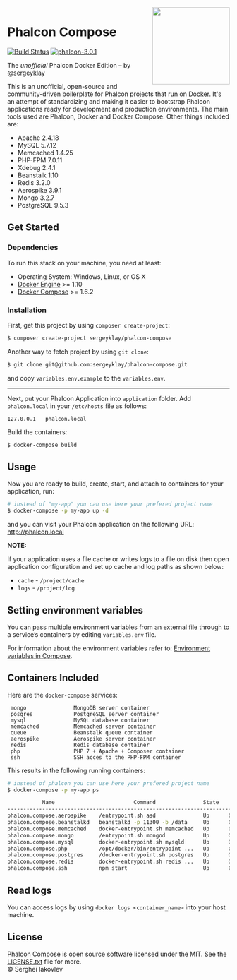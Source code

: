 <img align="right" width="175px" src="http://i.imgur.com/mdZ8Ktf.png" />

# Phalcon Compose
[![Build Status](https://travis-ci.org/sergeyklay/phalcon-compose.svg?branch=master)][:bs:]
[![phalcon-3.0.1](https://img.shields.io/badge/phalcon-3.0.1-blue.svg)][:phalcon:]

The *unofficial* Phalcon Docker Edition – by [@sergeyklay][:me:]

This is an unofficial, open-source and community-driven boilerplate for Phalcon projects that run on [Docker][docker].
It's an attempt of standardizing and making it easier to bootstrap Phalcon applications ready for development and production environments.
The main tools used are Phalcon, Docker and Docker Compose. Other things included are:

- Apache 2.4.18
- MySQL 5.7.12
- Memcached 1.4.25
- PHP-FPM 7.0.11
- Xdebug 2.4.1
- Beanstalk 1.10
- Redis 3.2.0
- Aerospike 3.9.1
- Mongo 3.2.7
- PostgreSQL 9.5.3

## Get Started

### Dependencies

To run this stack on your machine, you need at least:

* Operating System: Windows, Linux, or OS X
* [Docker Engine][engine] >= 1.10
* [Docker Compose][compose] >= 1.6.2

### Installation

First, get this project by using `composer create-project`:
```sh
$ composer create-project sergeyklay/phalcon-compose
```

Another way to fetch project by using `git clone`:

```sh
$ git clone git@github.com:sergeyklay/phalcon-compose.git
```

and copy `variables.env.example` to the `variables.env`.

---------------------------------------------------------

Next, put your Phalcon Application into `application` folder.
Add `phalcon.local` in your `/etc/hosts` file as follows:

```
127.0.0.1	phalcon.local
```

Build the containers:

```sh
$ docker-compose build
```

## Usage

Now you are ready to build, create, start, and attach to containers for your application, run:

```sh
# instead of "my-app" you can use here your prefered project name
$ docker-compose -p my-app up -d
```

and you can visit your Phalcon application on the following URL: http://phalcon.local

**NOTE:**

If your application uses a file cache or writes logs to a file on disk then open application configuration and set up
cache and log paths as shown below:

* `cache` - `/project/cache`
* `logs` - `/project/log`

## Setting environment variables

You can pass multiple environment variables from an external file through to a service’s containers by editing
`variables.env` file.

For information about the environment variables refer to: [Environment variables in Compose][env-config].

## Containers Included

Here are the `docker-compose` services:

```
 mongo               MongoDB server container
 posgres             PostgreSQL server container
 mysql               MySQL database container
 memcached           Memcached server container
 queue               Beanstalk queue container
 aerospike           Aerospike server container
 redis               Redis database container
 php                 PHP 7 + Apache + Composer container
 ssh                 SSH acces to the PHP-FPM container
```

This results in the following running containers:

```sh
# instead of phalcon you can use here your prefered project name
$ docker-compose -p my-app ps

           Name                         Command               State                                               Ports
--------------------------------------------------------------------------------------------------------------------------------------------------------------------
phalcon.compose.aerospike    /entrypoint.sh asd               Up      0.0.0.0:3000->3000/tcp, 0.0.0.0:3001->3001/tcp, 0.0.0.0:3002->3002/tcp, 0.0.0.0:3003->3003/tcp
phalcon.compose.beanstalkd   beanstalkd -p 11300 -b /data     Up      0.0.0.0:11300->11300/tcp
phalcon.compose.memcached    docker-entrypoint.sh memcached   Up      0.0.0.0:11211->11211/tcp
phalcon.compose.mongo        /entrypoint.sh mongod            Up      0.0.0.0:27017->27017/tcp
phalcon.compose.mysql        docker-entrypoint.sh mysqld      Up      0.0.0.0:3306->3306/tcp
phalcon.compose.php          /opt/docker/bin/entrypoint ...   Up      0.0.0.0:443->443/tcp, 0.0.0.0:80->80/tcp, 0.0.0.0:9000->9000/tcp
phalcon.compose.postgres     /docker-entrypoint.sh postgres   Up      0.0.0.0:5432->5432/tcp
phalcon.compose.redis        docker-entrypoint.sh redis ...   Up      0.0.0.0:6379->6379/tcp
phalcon.compose.ssh          npm start                        Up      0.0.0.0:2222->22/tcp, 0.0.0.0:8022->8022/tcp
```

## Read logs

You can access logs by using `docker logs <container_name>` into your host machine.

## License

Phalcon Compose is open source software licensed under the MIT. See the [LICENSE.txt][license] file for more.<br>
© Serghei Iakovlev

[:bs:]: https://travis-ci.org/sergeyklay/phalcon-compose
[:phalcon:]: https://github.com/phalcon/cphalcon
[:me:]: https://github.com/sergeyklay
[docker]: https://www.docker.com/
[engine]: https://docs.docker.com/installation/
[compose]: https://docs.docker.com/compose/install/
[license]: https://github.com/sergeyklay/phalcon-compose/blob/master/LICENSE.txt
[env-config]: https://docs.docker.com/compose/environment-variables/
